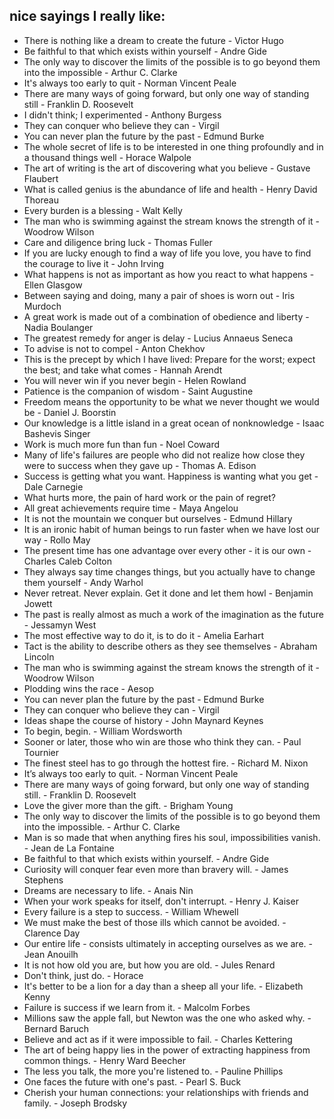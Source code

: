 ## nice sayings I really like:

* There is nothing like a dream to create the future - Victor Hugo
* Be faithful to that which exists within yourself - Andre Gide
* The only way to discover the limits of the possible is to go beyond them into the impossible - Arthur C. Clarke
* It's always too early to quit - Norman Vincent Peale
* There are many ways of going forward, but only one way of standing still - Franklin D. Roosevelt
* I didn't think; I experimented - Anthony Burgess
* They can conquer who believe they can - Virgil
* You can never plan the future by the past - Edmund Burke
* The whole secret of life is to be interested in one thing profoundly and in a thousand things well - Horace Walpole
* The art of writing is the art of discovering what you believe - Gustave Flaubert
* What is called genius is the abundance of life and health - Henry David Thoreau
* Every burden is a blessing - Walt Kelly
* The man who is swimming against the stream knows the strength of it - Woodrow Wilson
* Care and diligence bring luck - Thomas Fuller
* If you are lucky enough to find a way of life you love, you have to find the courage to live it - John Irving
* What happens is not as important as how you react to what happens - Ellen Glasgow
* Between saying and doing, many a pair of shoes is worn out - Iris Murdoch
* A great work is made out of a combination of obedience and liberty - Nadia Boulanger
* The greatest remedy for anger is delay - Lucius Annaeus Seneca
* To advise is not to compel - Anton Chekhov
* This is the precept by which I have lived: Prepare for the worst; expect the best; and take what comes - Hannah Arendt
* You will never win if you never begin - Helen Rowland
* Patience is the companion of wisdom - Saint Augustine
* Freedom means the opportunity to be what we never thought we would be - Daniel J. Boorstin
* Our knowledge is a little island in a great ocean of nonknowledge - Isaac Bashevis Singer
* Work is much more fun than fun - Noel Coward
* Many of life's failures are people who did not realize how close they were to success when they gave up - Thomas A. Edison
* Success is getting what you want. Happiness is wanting what you get - Dale Carnegie
* What hurts more, the pain of hard work or the pain of regret?
* All great achievements require time - Maya Angelou
* It is not the mountain we conquer but ourselves - Edmund Hillary
* It is an ironic habit of human beings to run faster when we have lost our way - Rollo May
* The present time has one advantage over every other - it is our own - Charles Caleb Colton  
* They always say time changes things, but you actually have to change them yourself - Andy Warhol  
* Never retreat. Never explain. Get it done and let them howl - Benjamin Jowett
* The past is really almost as much a work of the imagination as the future - Jessamyn West
* The most effective way to do it, is to do it - Amelia Earhart
* Tact is the ability to describe others as they see themselves - Abraham Lincoln
* The man who is swimming against the stream knows the strength of it - Woodrow Wilson
* Plodding wins the race - Aesop
* You can never plan the future by the past - Edmund Burke
* They can conquer who believe they can - Virgil
* Ideas shape the course of history - John Maynard Keynes
* To begin, begin. - William Wordsworth
* Sooner or later, those who win are those who think they can. - Paul Tournier
* The finest steel has to go through the hottest fire. - Richard M. Nixon
* It’s always too early to quit. - Norman Vincent Peale
* There are many ways of going forward, but only one way of standing still. - Franklin D. Roosevelt 
* Love the giver more than the gift. - Brigham Young
* The only way to discover the limits of the possible is to go beyond them into the impossible. - Arthur C. Clarke
* Man is so made that when anything fires his soul, impossibilities vanish. - Jean de La Fontaine
* Be faithful to that which exists within yourself. - Andre Gide
* Curiosity will conquer fear even more than bravery will. - James Stephens
* Dreams are necessary to life. - Anais Nin
* When your work speaks for itself, don't interrupt. - Henry J. Kaiser
* Every failure is a step to success. - William Whewell
* We must make the best of those ills which cannot be avoided. - Clarence Day
* Our entire life - consists ultimately in accepting ourselves as we are. - Jean Anouilh
* It is not how old you are, but how you are old. - Jules Renard
* Don't think, just do. - Horace
* It's better to be a lion for a day than a sheep all your life. - Elizabeth Kenny
* Failure is success if we learn from it. - Malcolm Forbes
* Millions saw the apple fall, but Newton was the one who asked why. - Bernard Baruch
* Believe and act as if it were impossible to fail. - Charles Kettering
* The art of being happy lies in the power of extracting happiness from common things. - Henry Ward Beecher
* The less you talk, the more you're listened to. - Pauline Phillips
* One faces the future with one's past. - Pearl S. Buck
* Cherish your human connections: your relationships with friends and family. - Joseph Brodsky